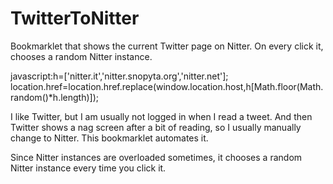 # TwitterToNitter
Bookmarklet that shows the current Twitter page on Nitter. On every click it, chooses a random Nitter instance.

javascript:h=['nitter.it','nitter.snopyta.org','nitter.net']; location.href=location.href.replace(window.location.host,h[Math.floor(Math.random()*h.length)]);

I like Twitter, but I am usually not logged in when I read a tweet. And then Twitter shows a nag screen after a bit of reading, so I usually manually change to Nitter. This bookmarklet automates it.

Since Nitter instances are overloaded sometimes, it chooses a random Nitter instance every time you click it.
